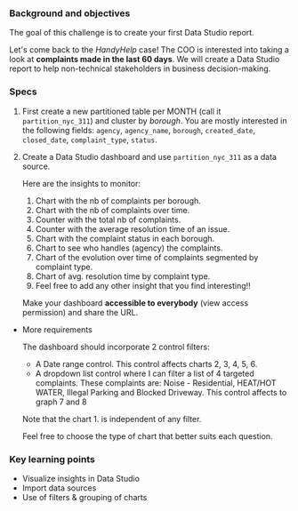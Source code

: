 ### Background and objectives

The goal of this challenge is to create your first Data Studio report.

Let's come back to the *HandyHelp* case! The COO is interested into taking a look at **complaints made in the last 60 days**. We will create a Data Studio report to help non-technical stakeholders in business decision-making. 

### Specs

1. First create a new partitioned table per MONTH (call it `partition_nyc_311`) and cluster by *borough*. You are mostly interested in the following fields: `agency`, `agency_name`, `borough`, `created_date`, `closed_date`, `complaint_type`, `status`. 
2. Create a Data Studio dashboard and use `partition_nyc_311` as a data source. 

    Here are the insights to monitor:

    1. Chart with the nb of complaints per borough.
    2. Chart with the nb of complaints over time.
    3. Counter with the total nb of complaints.
    4. Counter with the average resolution time of an issue.
    5. Chart with the complaint status in each borough.
    6. Chart to see who handles (agency) the complaints.
    7. Chart of  the evolution over time of complaints segmented by complaint type.
    8. Chart of avg. resolution time by complaint type.
    9. Feel free to add any other insight that you find interesting!!

    Make your dashboard **accessible to everybody** (view access permission) and share the URL.

- More requirements

    The dashboard should incorporate 2 control filters:

    - A Date range control. This control affects charts 2, 3, 4, 5, 6.
    - A dropdown list control where I can filter a list of  4 targeted complaints. These complaints are: Noise - Residential, HEAT/HOT WATER, Illegal Parking and Blocked Driveway. This control affects to graph 7 and 8

    Note that the chart 1. is independent of any filter.

    Feel free to choose the type of chart that better suits each question.

### Key learning points

- Visualize insights in Data Studio
- Import data sources
- Use of filters & grouping of charts
